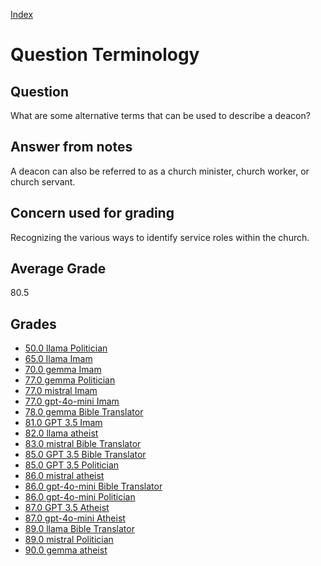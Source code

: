
[Index](../../index.md)
# Question Terminology
## Question
What are some alternative terms that can be used to describe a deacon?

## Answer from notes
A deacon can also be referred to as a church minister, church worker, or church servant.

## Concern used for grading
Recognizing the various ways to identify service roles within the church.

## Average Grade
80.5

## Grades
 * [50.0 llama Politician](../answers/llama_Politician/Terminology.md)
 * [65.0 llama Imam](../answers/llama_Imam/Terminology.md)
 * [70.0 gemma Imam](../answers/gemma_Imam/Terminology.md)
 * [77.0 gemma Politician](../answers/gemma_Politician/Terminology.md)
 * [77.0 mistral Imam](../answers/mistral_Imam/Terminology.md)
 * [77.0 gpt-4o-mini Imam](../answers/gpt-4o-mini_Imam/Terminology.md)
 * [78.0 gemma Bible Translator](../answers/gemma_Bible_Translator/Terminology.md)
 * [81.0 GPT 3.5 Imam](../answers/GPT_3.5_Imam/Terminology.md)
 * [82.0 llama atheist](../answers/llama_atheist/Terminology.md)
 * [83.0 mistral Bible Translator](../answers/mistral_Bible_Translator/Terminology.md)
 * [85.0 GPT 3.5 Bible Translator](../answers/GPT_3.5_Bible_Translator/Terminology.md)
 * [85.0 GPT 3.5 Politician](../answers/GPT_3.5_Politician/Terminology.md)
 * [86.0 mistral atheist](../answers/mistral_atheist/Terminology.md)
 * [86.0 gpt-4o-mini Bible Translator](../answers/gpt-4o-mini_Bible_Translator/Terminology.md)
 * [86.0 gpt-4o-mini Politician](../answers/gpt-4o-mini_Politician/Terminology.md)
 * [87.0 GPT 3.5 Atheist](../answers/GPT_3.5_Atheist/Terminology.md)
 * [87.0 gpt-4o-mini Atheist](../answers/gpt-4o-mini_Atheist/Terminology.md)
 * [89.0 llama Bible Translator](../answers/llama_Bible_Translator/Terminology.md)
 * [89.0 mistral Politician](../answers/mistral_Politician/Terminology.md)
 * [90.0 gemma atheist](../answers/gemma_atheist/Terminology.md)

